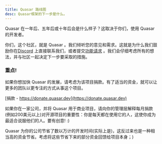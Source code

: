 ```yaml
---
title: Quasar 路线图
desc: Quasar框架的下一步是什么。
---
```


 Quasar 在一年后、五年后或十年后会是什么样子？这取决于你们，使用 Quasar 的开发者。

你们，这个社区，就是 Quasar 。我们倾听您的意见和需求。这就是为什么我们鼓励你在[Discord](https://chat.quasar.dev) 上直接联系我们，或者提交[功能请求](https://github.com/quasarframework/quasar/issues/new/choose) 。我们会仔细考虑所有的想法，并与社区一起决定下一步要采取的措施。

<q-btn push class="q-my-sm q-py-sm" no-caps color="brand-primary" ic-right=" launch" label="https://roadmap.quasar.dev" href="https://roadmap.quasar.dev" target="_blank" rel="noopener" />

### 重点!

如果你想加快 Quasar 的发展，请考虑为该项目捐款。有了适当的资金，就可以让更多的团队以更专注的方式从事这个项目。

[捐款 - https://donate.quasar.dev](https://donate.quasar.dev)

如果你在一家公司，并将 Quasar 用于商业项目，请向你的管理层解释每月捐款(例如200美元以上)对开源项目的重要性：你是每天都在使用它的人，这使你成为最适合说服他们的人。要有创意! :)

 Quasar 为你的公司节省了数以万计的开发时间(实际上是)，这反过来也是一种相当高的资金节省。考虑将这些节省下来的部分资金回馈给项目本身；)
